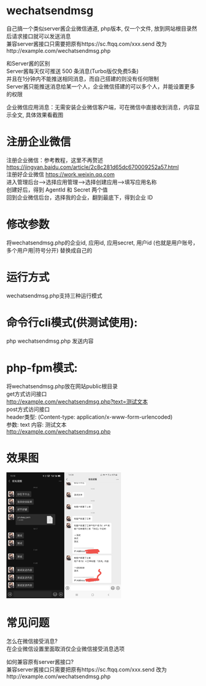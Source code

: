 # wechatsendmsg
自己搞一个类似server酱企业微信通道, php版本, 仅一个文件, 放到网站根目录然后请求接口就可以发送消息  
兼容server酱接口只需要把原有https://sc.ftqq.com/xxx.send 改为http://example.com/wechatsendmsg.php  

和Server酱的区别  
Server酱每天仅可推送 500 条消息(Turbo版仅免费5条)  
并且在1分钟内不能推送相同消息，而自己搭建的则没有任何限制  
Server酱只能推送消息给某一个人，企业微信搭建的可以多个人，并能设置更多的权限  

企业微信应用消息：无需安装企业微信客户端，可在微信中直接收到消息，内容显示全文, 具体效果看截图  

# 注册企业微信
注册企业微信：参考教程，这里不再赘述  
https://jingyan.baidu.com/article/2c8c281d65dc670009252a57.html  
注册好企业微信 https://work.weixin.qq.com  
进入管理后台-->选择应用管理-->选择创建应用-->填写应用名称  
创建好后，得到 AgentId 和 Secret 两个值  
回到企业微信后台，选择我的企业，翻到最底下，得到企业 ID  

# 修改参数
将wechatsendmsg.php的企业id, 应用id, 应用secret, 用户id (也就是用户账号，多个用户用|符号分开) 替换成自己的

# 运行方式
wechatsendmsg.php支持三种运行模式

# 命令行cli模式(供测试使用):
php wechatsendmsg.php 发送内容

# php-fpm模式:
将wechatsendmsg.php放在网站public根目录  
get方式访问接口  
http://example.com/wechatsendmsg.php?text=测试文本  
post方式访问接口   
header类型: (Content-type: application/x-www-form-urlencoded)  
参数: text 内容: 测试文本  
http://example.com/wechatsendmsg.php  

# 效果图
<img src="123.jpg" width="30%"><img src="124.jpg" width="29.30%">

# 常见问题
怎么在微信接受消息?  
在企业微信设置里面取消仅企业微信接受消息选项  

如何兼容原有server酱接口?  
兼容server酱接口只需要把原有https://sc.ftqq.com/xxx.send 改为http://example.com/wechatsendmsg.php  
